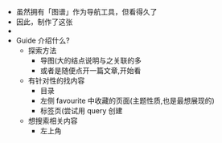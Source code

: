 - 虽然拥有「图谱」作为导航工具，但看得久了
- 因此，制作了这张
-
- Guide 介绍什么?
	- 探索方法
		- 导图(大的结点说明与之关联的多
		- 或者是随便点开一篇文章,开始看
	- 有针对性的找内容
		- 目录
		- 左侧 favourite 中收藏的页面(主题性质,也是最想展现的)
		- 标签页(尝试用 query 创建
	- 想搜索相关内容
		- 左上角